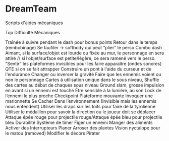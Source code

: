 # DreamTeam
Scripts d'aides mécaniques

Top Difficulté Mécaniques

Traînée à suivre pendant le dash pour bonus points
Retour dans le temps (rembobinage) 
Se faufiler → softbody qui peut “plier” le perso 
Combo dash
Aimant, si la surface/objet est lourde ou fixée au mur, le personnage en sera attiré // si l’objet/surface est petite/légère, ce sera ramené vers le perso.
“Sentir” les plateformes invisibles pour les faire apparaître (ondes sonores)
QTE si on se fait attrapper
Construire un pont à l'aide du curseur et de l'endurance
Changer ou inverser la gravité
Faire que les ennemis voient ou non le personnage
Cartes à utilisation unique dans le sous niveau, Shuffle des cartes au début de chaques sous niveau
Ground slam, grosse impulsion en avant si un ennemi est touché
Être sensible à la lumière, au son
Lock de l’ennemi le plus proche 
Checkpoint
Plateforme mouvante
Invoquer une marionnette
Se Cacher Dans l’environnement (Invisible mais les ennemis nous entendent) 
Utiliser les draps sur les toits pour faire de la tyrolienne
Utiliser le médaillon pour savoir la direction ou le joueur doit se déplacer
Attaque épée rouge pour projectile rouge/Attaque épée bleu pour projectile bleu
Durabilité
Système de timer 
Figer un ennemi
Manger des aliments
Activer des Interrupteurs
Planer
Arroser des plantes
Vision nyctalope pour le matou (removed)
Modifier le décors
Pirater
